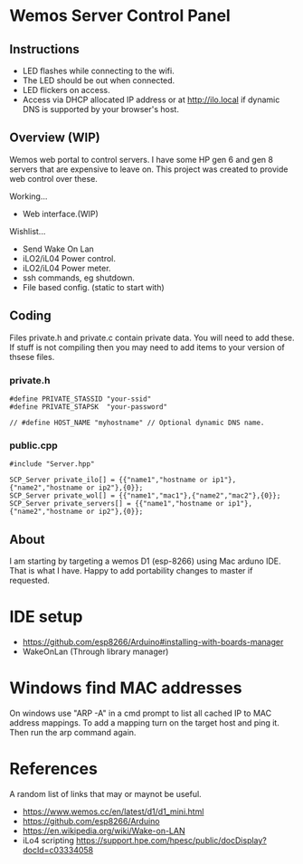 # Wemos Server Control Panel

## Instructions

* LED flashes while connecting to the wifi.
* The LED should be out when connected.
* LED flickers on access.
* Access via DHCP allocated IP address or at http://ilo.local if dynamic DNS is supported by your browser's host.


## Overview (WIP)

Wemos web portal to control servers. I have some HP gen 6 and gen 8 servers that are expensive to leave on. This project was created to provide web control over these.

Working...

 * Web interface.(WIP)

Wishlist...

 * Send Wake On Lan
 * iLO2/iL04 Power control.
 * iLO2/iL04 Power meter.
 * ssh commands, eg shutdown. 
 * File based config. (static to start with)

## Coding

Files private.h and private.c contain private data. You will need to add these. If stuff is not compiling then you may need to add items to your version of thsese files.

### private.h

```
#define PRIVATE_STASSID "your-ssid"
#define PRIVATE_STAPSK  "your-password"

// #define HOST_NAME "myhostname" // Optional dynamic DNS name.
```

### public.cpp

```
#include "Server.hpp"

SCP_Server private_ilo[] = {{"name1","hostname or ip1"},{"name2","hostname or ip2"},{0}};
SCP_Server private_wol[] = {{"name1","mac1"},{"name2","mac2"},{0}};
SCP_Server private_servers[] = {{"name1","hostname or ip1"},{"name2","hostname or ip2"},{0}};
```
## About

I am starting by targeting a wemos D1 (esp-8266) using Mac arduno IDE. That is what I have. Happy to add portability changes to master if requested.

# IDE setup

* https://github.com/esp8266/Arduino#installing-with-boards-manager
* WakeOnLan (Through library manager)

# Windows find MAC addresses

On windows use "ARP -A" in a cmd prompt to list all cached IP to MAC address mappings. To add a mapping turn on the target host and ping it. Then run the arp command again.

# References

A random list of links that may or maynot be useful.

 * https://www.wemos.cc/en/latest/d1/d1_mini.html
 * https://github.com/esp8266/Arduino
 * https://en.wikipedia.org/wiki/Wake-on-LAN
 * iLo4 scripting https://support.hpe.com/hpesc/public/docDisplay?docId=c03334058

